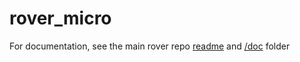 # rover_micro

For documentation, see the main rover repo [readme](https://github.com/robotique-udes/rover) and [/doc](https://github.com/robotique-udes/rover/tree/release/circ2025/doc) folder
